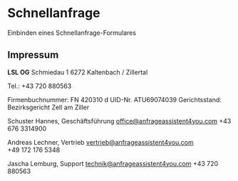 # Schnellanfrage
Einbinden eines Schnellanfrage-Formulares

## Impressum

**LSL OG**
Schmiedau 1
6272 Kaltenbach / Zillertal 

Tel.: +43 720 880563 

Firmenbuchnummer: FN 420310 d 
UID-Nr. ATU69074039 
Gerichtsstand: Bezirksgericht Zell am Ziller 

Schuster Hannes, Geschäftsführung 
office@anfrageassistent4you.com 
+43 676 3314900 

Andreas Lechner, Vertrieb 
vertrieb@anfrageassistent4you.com  
+49 172 176 5348 

Jascha Lemburg, Support 
technik@anfrageassistent4you.com 
+43 720 880563 

